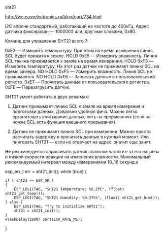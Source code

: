 sht21

http://we.easyelectronics.ru/blog/part/734.html

I2C вполне стандартный, работающий на частоте до 400кГц. Адрес датчика фиксирован — 1000000 или, другими словами, 0x80.

Команд для управления SHT21 всего 7:

0xE3 — Измерить температуру. При этом на время измерения линия SCL будет прижата к земле.  HOLD
0xE5 — Измерить влажность. Линия SCL так-же прижимается к земле на время измерения.        HOLD
0xF3 — Измерить температуру. На этот раз датчик не прижимает линию SCL на время замера.    NO HOLD
0xF5 — Измерить влажность. Линия SCL не прижимается.                                       NO HOLD 
0xE6 — Записать данные в пользовательский регистр.
0xE7 — Прочитать данные из пользовательского регистра.
0xFE — Перезагрузить датчик.

SHT21 умеет работать в двух режимах:

1) Датчик прижимает линию SCL к земле на время измерения и подготовки данных.
Довольно удобная фича. Можно легко организовать считывание данных, хоть на прерываниях (если на ножке SCL есть функция внешнего прерывания).

2) Датчик не прижимает линию SCL при измерении.
Можно просто расчитать задержку и прочитать данные в нужный момент. Или пинговать SHT21 — если не отвечает на адрес, значит еще занят.

Не рекомендуется опрашивать датчик слишком часто из-за его нагрева и низкой скорости реакции на изменения влажности. Минимальный рекомендуемый  интервал между измерениями 10..18 секунд.s



esp_err_t err = sht21_init();
while (true) {
    
    if ( sht21 == ESP_OK )
    {
        ESP_LOGI(TAG, "SHT21 Temperature: %0.2fC", (float) sht21_get_temp());
        ESP_LOGI(TAG, "SHT21 Humidity: %0.2f%%", (float) sht21_get_hum());
    } else {
        ESP_LOGI(TAG, "Try to initialize SHT21");
        sht21 = sht21_init();
    }
    vTaskDelay(2000/ portTICK_RATE_MS);
}